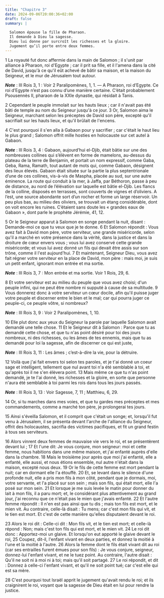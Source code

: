 ```yaml
---
title: "Chapitre 3"
date: 2024-09-06T20:00:36+02:00
draft: false
summary: |
  
  Salomon épouse la fille de Pharaon.
  Il demande à Dieu la sagesse.
  Dieu lui donne par surcroît les richesses et la gloire.
  Jugement qu’il porte entre deux femmes.
---
```



1 La royauté fut donc affermie dans la main de Salomon ; il s'unit par alliance à Pharaon, roi d'Egypte ; car il prit sa fille, et il l'amena dans la cité de David, jusqu'à ce qu'il eût achevé de bâtir sa maison, et la maison du Seigneur, et le mur de Jérusalem tout autour.

***Note*** :  III Rois 3, 1 : Voir 2 Paralipomènes, 1, 1. ― A Pharaon, roi d’Egypte. Ce roi d’Egypte n’est pas connu d’une manière certaine. C’était probablement Psousennès II, pharaon de la XXIe dynastie, qui résidait à Tanis.

2 Cependant le peuple immolait sur les hauts lieux ; car il n'avait pas été bâti de temple au nom du Seigneur jusqu'à ce jour. 3 Or, Salomon aima le Seigneur, marchant selon les préceptes de David son père, excepté qu'il sacrifiait sur les hauts lieux, et qu'il brûlait de l'encens.


4 C'est pourquoi il s'en alla à Gabaon pour y sacrifier ; car c'était le haut lieu le plus grand ; Salomon offrit mille hosties en holocauste sur cet autel à Gabaon.

***Note*** :  III Rois 3, 4 : Gabaon, aujourd’hui el-Djib, était bâtie sur une des nombreuses collines qui s’élèvent en forme de mamelons, au-dessus du plateau de la terre de Benjamin, et portait un nom expressif, comme Gaba, Geba, Rama, Ramath, tout autant de mots qui, comme Gabaon, désignent des lieux élevés. Gabaon était située sur la partie la plus septentrionale d’une de ces collines, vis-à-vis de Maspha, placée au sud, sur une autre éminence. La route qui conduit à la mer, à Jaffa, par Béthoron, passe à peu de distance, au nord de l’élévation sur laquelle est bâtie el-Djib. Les flancs de la colline, disposés en terrasses, sont couverts de vignes et d’oliviers. A l’est, une source abondante sort d’un rocher et forme un large réservoir. Un peu plus bas, au milieu des oliviers, se trouvait un étang considérable, dont on voit encore les ruines. C’étaient sans doute les « grandes eaux de Gabaon », dont parle le prophète Jérémie, 41, 12.

5 Or le Seigneur apparut à Salomon en songe pendant la nuit, disant : Demande-moi ce que tu veux que je te donne. 6 Et Salomon répondit : Vous avez fait à David mon père, votre serviteur, une grande miséricorde, selon qu'il a marché en votre présence dans la vérité, dans la justice et dans la droiture de cœur envers vous ; vous lui avez conservé cette grande miséricorde; et vous lui avez donné un fils qui devait être assis sur son trône, comme il l'est aujourd'hui. 7 Et maintenant, Seigneur Dieu, vous avez fait régner votre serviteur en la place de David, mon père : mais moi, je suis un petit enfant, ignorant mon entrée et ma sortie.

***Note*** :  III Rois 3, 7 : Mon entrée et ma sortie. Voir 1 Rois, 29, 6.

8 Et votre serviteur est au milieu du peuple que vous avez choisi; d'un peuple infini, qui ne peut être nombre ni supputé à cause de sa multitude. 9 Vous donnerez donc à votre serviteur un cœur docile, afin qu'il puisse juger votre peuple et discerner entre le bien et le mal; car qui pourra juger ce peuple-ci, ce peuple vôtre, si nombreux?

***Note*** :  III Rois 3, 9 : Voir 2 Paralipomènes, 1, 10.


10 Elle plut donc aux yeux du Seigneur la parole par laquelle Salomon avait demandé une telle chose. 11 Et le Seigneur dit à Salomon : Parce que tu as demandé cette chose, et que tu n'as point désiré pour toi des jours nombreux, ni des richesses, ou les âmes de tes ennemis, mais que tu as demandé pour loi la sagesse, afin de discerner ce qui est juste,

***Note*** :  III Rois 3, 11 : Les âmes ; c’est-à-dire la vie, pour la détruire.

12 Voilà que j'ai fait envers toi selon tes paroles, et je t'ai donné un coeur sage et intelligent, tellement que nul avant toi n'a été semblable à toi, et qu'après toi il ne s'en élèvera point. 13 Mais même ce que tu n'as point demandé, je te l'ai donné, les richesses et la gloire, en sorte que personne n'aura été semblable à toi parmi les rois dans tous les jours passés.

***Note*** :  III Rois 3, 13 : Voir Sagesse, 7, 11 ; Matthieu, 6, 29.

14 Or, si tu marches dans mes voies, et que tu gardes mes préceptes et mes commandements, comme a marché ton père, je prolongerai tes jours.


15 Ainsi s'éveilla Salomon, et il comprit que c'était un songe; et, lorsqu'il fut venu à Jérusalem, il se présenta devant l'arche de l'alliance du Seigneur, offrit des holocaustes, sacrifia des victimes pacifiques, et fit un grand festin à tous ses serviteurs.


16 Alors vinrent deux femmes de mauvaise vie vers le roi, et se présentèrent devant lui ; 17 Et l'une dit: Je vous conjure, mon seigneur: moi et cette femme, nous habitions dans une même maison, et j'ai enfanté auprès d'elle dans la chambre. 18 Mais le troisième jour après que moi j'ai enfanté, elle a enfanté, elle aussi, et nous étions ensemble, nul autre n'était dans la maison, excepté nous deux. 19 Or le fils de cette femme est mort pendant la nuit; car en dormant elle l'a étouffé. 20 Et, se levant dans le silence d'une profonde nuit, elle a pris mon fils à mon côté, pendant que je dormais, moi, votre servante, et l'a placé sur son sein ; mais son fils, qui était mort, elle l'a posé sur mon sein. 21 Et lorsque je me suis levée le matin pour donner du lait à mon fils, il a paru mort; et, le considérant plus attentivement au grand jour, j'ai reconnu que ce n'était pas le mien que j'avais enfanté. 22 Et l'autre femme répondit : Il n'en est pas ainsi que tu dis ; mais ton fils est mort, et le mien vit. Au
contraire, celle-là disait : Tu mens; car c'est mon fils qui vit, et le tien est mort. Et c'est de cette manière qu'elles disputaient devant le roi.


23 Alors le roi dit : Celle-ci dit : Mon fils vit, et le tien est mort; et celle-là répond : Non; mais c'est ton fils qui est mort, et le mien vit. 24 Le roi dit donc : Apportez-moi un glaive. Et lorsqu'on eut apporté le glaive devant le roi, 25 Coupez, dit-il, l'enfant vivant en deux parties, et donnez la moitié à l'une et la moitié à l'autre. 26 Alors la femme dont le fils était vivant dit au roi (car ses entrailles furent émues pour son fils) : Je vous conjure, seigneur, donnez-lui l'enfant vivant, et ne le tuez point. Au contraire, l'autre disait : Qu'il ne soit ni à moi ni à toi; mais qu'il soit partagé. 27 Le roi répondit, et dit : Donnez à celle-ci l'enfant vivant, et qu'il ne soit point tué; car c'est elle qui est sa mère.


28 C'est pourquoi tout Israël apprit le jugement qu'avait rendu le roi; et ils craignirent le roi, voyant que la sagesse de Dieu était en lui pour rendre la justice.

